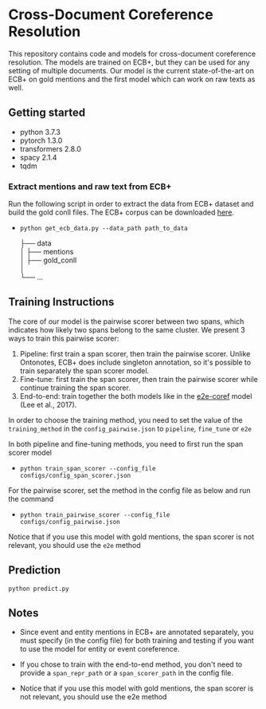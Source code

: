 # Cross-Document Coreference Resolution

This repository contains code and models for cross-document coreference resolution. 
The models are trained on ECB+, but they can be used for any setting of multiple documents.
Our model is the current state-of-the-art on ECB+ on gold mentions 
and the first model which can work on raw texts as well.



## Getting started

* python 3.7.3
* pytorch 1.3.0
* transformers 2.8.0
* spacy 2.1.4
* tqdm

### Extract mentions and raw text from ECB+ 

Run the following script in order to extract the data from ECB+ dataset
 and build the gold conll files. 
The ECB+ corpus can be downloaded [here](http://www.newsreader-project.eu/results/data/the-ecb-corpus/).

* ``python get_ecb_data.py --data_path path_to_data``

    
    ├── data                    
    │   ├── mentions          
    │   ├── gold_conll         
    │   
    └── ...




## Training Instructions

The core of our model is the pairwise scorer between two spans, 
which indicates how likely two spans belong to the same cluster.
We present 3 ways to train this pairwise scorer:

1. Pipeline: first train a span scorer, then train the pairwise scorer. 
Unlike Ontonotes, ECB+ does include singleton annotation, so it's possible to train separately the span scorer model.
2.  Fine-tune: first train the span scorer, then train the pairwise scorer
while continue training the span scorer.
3. End-to-end: train together the both models like in the 
[e2e-coref](https://github.com/kentonl/e2e-coref) model (Lee et al., 2017).

In order to choose the training method, you need to set the value of the `training_method` in 
the `config_pairwise.json` to `pipeline`, `fine_tune` or `e2e`
 
In both pipeline and fine-tuning methods, you need to first run 
the span scorer model 

* ``python train_span_scorer --config_file configs/config_span_scorer.json``

For the pairwise scorer, set the method in the config file as below and run the command
* ``python train_pairwise_scorer --config_file configs/config_pairwise.json``



Notice that if you use this model with gold mentions, the span scorer
is not relevant, you should use the `e2e` method

## Prediction

``python predict.py``

## Notes

* Since event and entity mentions in ECB+ are annotated separately, 
you must specify (in the config file) for both training and testing if you want to use the model for entity
or event coreference.

* If you chose to train with the end-to-end method, you don't need to provide a `span_repr_path` or a `span_scorer_path` in the
config file.  

* Notice that if you use this model with gold mentions, the span scorer is not relevant, you should use the e2e method

